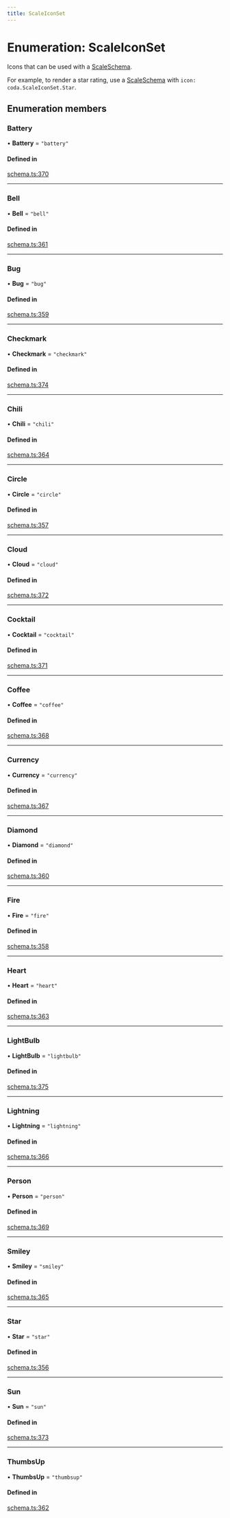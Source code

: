 ```yaml
---
title: ScaleIconSet
---
```

# Enumeration: ScaleIconSet

Icons that can be used with a [ScaleSchema](../interfaces/ScaleSchema.md).

For example, to render a star rating, use a [ScaleSchema](../interfaces/ScaleSchema.md) with `icon: coda.ScaleIconSet.Star`.

## Enumeration members

### Battery

• **Battery** = `"battery"`

#### Defined in

[schema.ts:370](https://github.com/coda/packs-sdk/blob/main/schema.ts#L370)

___

### Bell

• **Bell** = `"bell"`

#### Defined in

[schema.ts:361](https://github.com/coda/packs-sdk/blob/main/schema.ts#L361)

___

### Bug

• **Bug** = `"bug"`

#### Defined in

[schema.ts:359](https://github.com/coda/packs-sdk/blob/main/schema.ts#L359)

___

### Checkmark

• **Checkmark** = `"checkmark"`

#### Defined in

[schema.ts:374](https://github.com/coda/packs-sdk/blob/main/schema.ts#L374)

___

### Chili

• **Chili** = `"chili"`

#### Defined in

[schema.ts:364](https://github.com/coda/packs-sdk/blob/main/schema.ts#L364)

___

### Circle

• **Circle** = `"circle"`

#### Defined in

[schema.ts:357](https://github.com/coda/packs-sdk/blob/main/schema.ts#L357)

___

### Cloud

• **Cloud** = `"cloud"`

#### Defined in

[schema.ts:372](https://github.com/coda/packs-sdk/blob/main/schema.ts#L372)

___

### Cocktail

• **Cocktail** = `"cocktail"`

#### Defined in

[schema.ts:371](https://github.com/coda/packs-sdk/blob/main/schema.ts#L371)

___

### Coffee

• **Coffee** = `"coffee"`

#### Defined in

[schema.ts:368](https://github.com/coda/packs-sdk/blob/main/schema.ts#L368)

___

### Currency

• **Currency** = `"currency"`

#### Defined in

[schema.ts:367](https://github.com/coda/packs-sdk/blob/main/schema.ts#L367)

___

### Diamond

• **Diamond** = `"diamond"`

#### Defined in

[schema.ts:360](https://github.com/coda/packs-sdk/blob/main/schema.ts#L360)

___

### Fire

• **Fire** = `"fire"`

#### Defined in

[schema.ts:358](https://github.com/coda/packs-sdk/blob/main/schema.ts#L358)

___

### Heart

• **Heart** = `"heart"`

#### Defined in

[schema.ts:363](https://github.com/coda/packs-sdk/blob/main/schema.ts#L363)

___

### LightBulb

• **LightBulb** = `"lightbulb"`

#### Defined in

[schema.ts:375](https://github.com/coda/packs-sdk/blob/main/schema.ts#L375)

___

### Lightning

• **Lightning** = `"lightning"`

#### Defined in

[schema.ts:366](https://github.com/coda/packs-sdk/blob/main/schema.ts#L366)

___

### Person

• **Person** = `"person"`

#### Defined in

[schema.ts:369](https://github.com/coda/packs-sdk/blob/main/schema.ts#L369)

___

### Smiley

• **Smiley** = `"smiley"`

#### Defined in

[schema.ts:365](https://github.com/coda/packs-sdk/blob/main/schema.ts#L365)

___

### Star

• **Star** = `"star"`

#### Defined in

[schema.ts:356](https://github.com/coda/packs-sdk/blob/main/schema.ts#L356)

___

### Sun

• **Sun** = `"sun"`

#### Defined in

[schema.ts:373](https://github.com/coda/packs-sdk/blob/main/schema.ts#L373)

___

### ThumbsUp

• **ThumbsUp** = `"thumbsup"`

#### Defined in

[schema.ts:362](https://github.com/coda/packs-sdk/blob/main/schema.ts#L362)
